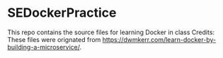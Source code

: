 # SEDockerPractice
This repo contains the source files for learning Docker in class
Credits:
These files were orignated from https://dwmkerr.com/learn-docker-by-building-a-microservice/.
